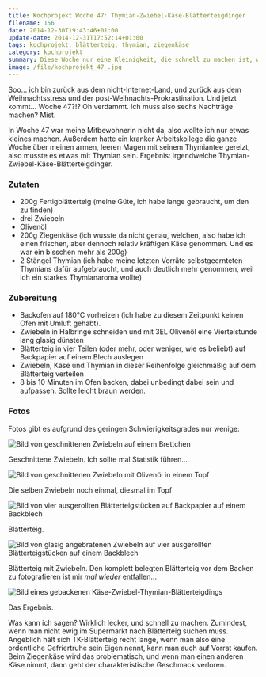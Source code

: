 ```yaml
---
title: Kochprojekt Woche 47: Thymian-Zwiebel-Käse-Blätterteigdinger
filename: 156
date: 2014-12-30T19:43:46+01:00
update-date: 2014-12-31T17:52:14+01:00
tags: kochprojekt, blätterteig, thymian, ziegenkäse
category: kochprojekt
summary: Diese Woche nur eine Kleinigkeit, die schnell zu machen ist, wenn man fertigen Blätterteig hat, aber trotzdem gut schmeckt.
image: /file/kochprojekt_47_.jpg
---
```

Soo… ich bin zurück aus dem nicht-Internet-Land, und zurück aus dem Weihnachtsstress und der post-Weihnachts-Prokrastination. Und jetzt kommt… Woche 47?!? Oh verdammt. Ich muss also sechs Nachträge machen? Mist.

In Woche 47 war meine Mitbewohnerin nicht da, also wollte ich nur etwas kleines machen. Außerdem hatte ein kranker Arbeitskollege die ganze Woche über meinen armen, leeren Magen mit seinem Thymiantee gereizt, also musste es etwas mit Thymian sein. Ergebnis: irgendwelche Thymian-Zwiebel-Käse-Blätterteigdinger.

### Zutaten

- 200g Fertigblätterteig (meine Güte, ich habe lange gebraucht, um den zu finden)
- drei Zwiebeln
- Olivenöl
- 200g Ziegenkäse (ich wusste da nicht genau, welchen, also habe ich einen frischen, aber dennoch relativ kräftigen Käse genommen. Und es war ein bisschen mehr als 200g)
- 2 Stängel Thymian (ich habe meine letzten Vorräte selbstgeernteten Thymians dafür aufgebraucht, und auch deutlich mehr genommen, weil ich ein starkes Thymianaroma wollte)

### Zubereitung

- Backofen auf 180°C vorheizen (ich habe zu diesem Zeitpunkt keinen Ofen mit Umluft gehabt).
- Zwiebeln in Halbringe schneiden und mit 3EL Olivenöl eine Viertelstunde lang glasig dünsten
- Blätterteig in vier Teilen (oder mehr, oder weniger, wie es beliebt) auf Backpapier auf einem Blech auslegen
- Zwiebeln, Käse und Thymian in dieser Reihenfolge gleichmäßig auf dem Blätterteig verteilen
- 8 bis 10 Minuten im Ofen backen, dabei unbedingt dabei sein und aufpassen. Sollte leicht braun werden.

### Fotos

Fotos gibt es aufgrund des geringen Schwierigkeitsgrades nur wenige:

![Bild von geschnittenen Zwiebeln auf einem Brettchen](/file/kochprojekt_47_01.jpg)

Geschnittene Zwiebeln. Ich sollte mal Statistik führen…

![Bild von geschnittenen Zwiebeln mit Olivenöl in einem Topf](/file/kochprojekt_47_02.jpg)

Die selben Zwiebeln noch einmal, diesmal im Topf

![Bild von vier ausgerollten Blätterteigstücken auf Backpapier auf einem Backblech](/file/kochprojekt_47_03.jpg)

Blätterteig.

![Bild von glasig angebratenen Zwiebeln auf vier ausgerollten Blätterteigstücken auf einem Backblech](/file/kochprojekt_47_04.jpg)

Blätterteig mit Zwiebeln. Den komplett belegten Blätterteig vor dem Backen zu fotografieren ist mir *mal wieder* entfallen…

![Bild eines gebackenen Käse-Zwiebel-Thymian-Blätterteigdings](/file/kochprojekt_47_05.jpg)

Das Ergebnis.

Was kann ich sagen? Wirklich lecker, und schnell zu machen. Zumindest, wenn man nicht ewig im Supermarkt nach Blätterteig suchen muss. Angeblich hält sich TK-Blätterteig recht lange, wenn man also eine ordentliche Gefriertruhe sein Eigen nennt, kann man auch auf Vorrat kaufen. Beim Ziegenkäse wird das problematisch, und wenn man einen anderen Käse nimmt, dann geht der charakteristische Geschmack verloren.
